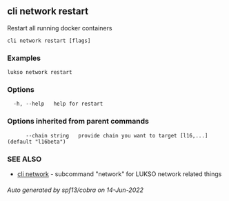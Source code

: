 ## cli network restart

Restart all running docker containers

```
cli network restart [flags]
```

### Examples

```
lukso network restart
```

### Options

```
  -h, --help   help for restart
```

### Options inherited from parent commands

```
      --chain string   provide chain you want to target [l16,...] (default "l16beta")
```

### SEE ALSO

* [cli network](cli_network.md)	 - subcommand "network" for LUKSO network related things

###### Auto generated by spf13/cobra on 14-Jun-2022
